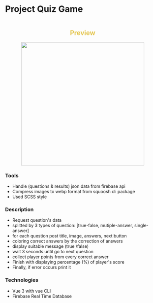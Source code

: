 # Project Quiz Game

<div style="display:flex;justify-content:center;align-items:center;flex-direction:column;">
  <h2 style="color:#e4c652">Preview</h2>
  <img src="./preview/demo.gif" width="400px"/>
</div>

### Tools
- Handle (questions & results) json data from firebase api
- Compress images to webp format from squoosh cli package
- Used SCSS style
 
### Description
- Request question's data
- splitted by 3 types of question: [true-false, mutiple-answer, single-answer]
- for each question post title, image, answers, next button
- coloring correct answers by the correction of answers
- display suitable message (true /false)
- wait 3 seconds until go to next question
- collect player points from every correct answer
- Finish with displaying percentage (%) of player's score
- Finally, if error occurs print it

### Technologies
- Vue 3 with vue CLI
- Firebase Real Time Database
